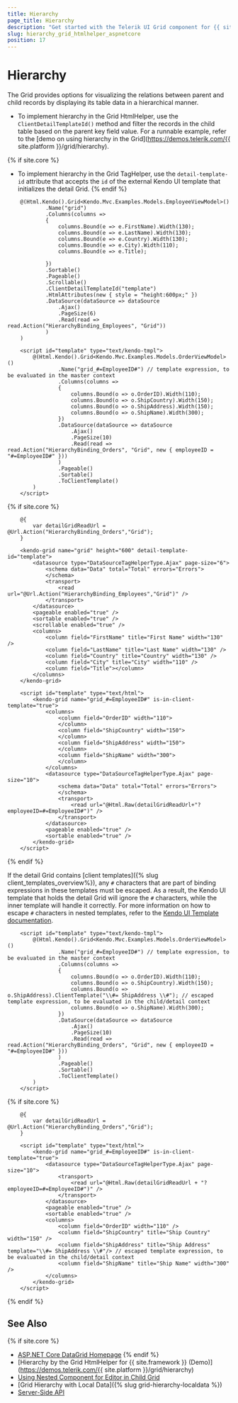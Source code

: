 ```yaml
---
title: Hierarchy
page_title: Hierarchy
description: "Get started with the Telerik UI Grid component for {{ site.framework }} and display its parent and child records by applying hierarchy to its structure."
slug: hierarchy_grid_htmlhelper_aspnetcore
position: 17
---
```


# Hierarchy

The Grid provides options for visualizing the relations between parent and child records by displaying its table data in a hierarchical manner.

* To implement hierarchy in the Grid HtmlHelper, use the `ClientDetailTemplateId()` method and filter the records in the child table based on the parent key field value. For a runnable example, refer to the [demo on using hierarchy in the Grid](https://demos.telerik.com/{{ site.platform }}/grid/hierarchy).

{% if site.core %}
* To implement hierarchy in the Grid TagHelper, use the `detail-template-id` attribute that accepts the `id` of the external Kendo UI template that initializes the detail Grid. 
{% endif %}

```HtmlHelper
    @(Html.Kendo().Grid<Kendo.Mvc.Examples.Models.EmployeeViewModel>()
            .Name("grid")
            .Columns(columns =>
            {
                columns.Bound(e => e.FirstName).Width(130);
                columns.Bound(e => e.LastName).Width(130);
                columns.Bound(e => e.Country).Width(130);
                columns.Bound(e => e.City).Width(110);
                columns.Bound(e => e.Title);

            })
            .Sortable()
            .Pageable()
            .Scrollable()
            .ClientDetailTemplateId("template")
            .HtmlAttributes(new { style = "height:600px;" })
            .DataSource(dataSource => dataSource
                .Ajax()
                .PageSize(6)
                .Read(read => read.Action("HierarchyBinding_Employees", "Grid"))
            )
    )

    <script id="template" type="text/kendo-tmpl">
        @(Html.Kendo().Grid<Kendo.Mvc.Examples.Models.OrderViewModel>()
                .Name("grid_#=EmployeeID#") // template expression, to be evaluated in the master context
                .Columns(columns =>
                {
                    columns.Bound(o => o.OrderID).Width(110);
                    columns.Bound(o => o.ShipCountry).Width(150);
                    columns.Bound(o => o.ShipAddress).Width(150);
                    columns.Bound(o => o.ShipName).Width(300);
                })
                .DataSource(dataSource => dataSource
                    .Ajax()
                    .PageSize(10)
                    .Read(read => read.Action("HierarchyBinding_Orders", "Grid", new { employeeID = "#=EmployeeID#" }))
                )
                .Pageable()
                .Sortable()
                .ToClientTemplate()
        )
    </script>
```
{% if site.core %}
```TagHelper
    @{
        var detailGridReadUrl = @Url.Action("HierarchyBinding_Orders","Grid");
    }

    <kendo-grid name="grid" height="600" detail-template-id="template">
        <datasource type="DataSourceTagHelperType.Ajax" page-size="6">
            <schema data="Data" total="Total" errors="Errors">
            </schema>
            <transport>
                <read url="@Url.Action("HierarchyBinding_Employees","Grid")" />
            </transport>
        </datasource>
        <pageable enabled="true" />
        <sortable enabled="true" />
        <scrollable enabled="true" />
        <columns>
            <column field="FirstName" title="First Name" width="130" />
            <column field="LastName" title="Last Name" width="130" />
            <column field="Country" title="Country" width="130" />
            <column field="City" title="City" width="110" />
            <column field="Title"></column>
        </columns>
    </kendo-grid>

    <script id="template" type="text/html">
        <kendo-grid name="grid_#=EmployeeID#" is-in-client-template="true">
            <columns>
                <column field="OrderID" width="110">
                </column>
                <column field="ShipCountry" width="150">
                </column>
                <column field="ShipAddress" width="150">
                </column>
                <column field="ShipName" width="300">
                </column>
            </columns>
            <datasource type="DataSourceTagHelperType.Ajax" page-size="10">
                <schema data="Data" total="Total" errors="Errors">
                </schema>
                <transport>
                    <read url="@Html.Raw(detailGridReadUrl+"?employeeID=#=EmployeeID#")" />
                </transport>
            </datasource>
            <pageable enabled="true" />
            <sortable enabled="true" />
        </kendo-grid>
    </script>
```
{% endif %}

If the detail Grid contains [client templates]({% slug client_templates_overview%}), any `#` characters that are part of binding expressions in these templates must be escaped. As a result, the Kendo UI template that holds the detail Grid will ignore the `#` characters, while the inner template will handle it correctly. For more information on how to escape `#` characters in nested templates, refer to the [Kendo UI Template documentation](https://www.telerik.com/kendo-jquery-ui/documentation/framework/templates/essentials).

```HtmlHelper
    <script id="template" type="text/kendo-tmpl">
        @(Html.Kendo().Grid<Kendo.Mvc.Examples.Models.OrderViewModel>()
                .Name("grid_#=EmployeeID#") // template expression, to be evaluated in the master context
                .Columns(columns =>
                {
                    columns.Bound(o => o.OrderID).Width(110);
                    columns.Bound(o => o.ShipCountry).Width(150);
                    columns.Bound(o => o.ShipAddress).ClientTemplate("\\#= ShipAddress \\#"); // escaped template expression, to be evaluated in the child/detail context
                    columns.Bound(o => o.ShipName).Width(300);
                })
                .DataSource(dataSource => dataSource
                    .Ajax()
                    .PageSize(10)
                    .Read(read => read.Action("HierarchyBinding_Orders", "Grid", new { employeeID = "#=EmployeeID#" }))
                )
                .Pageable()
                .Sortable()
                .ToClientTemplate()
        )
    </script>
```
{% if site.core %}
```TagHelper
    @{
        var detailGridReadUrl = @Url.Action("HierarchyBinding_Orders","Grid");
    }

    <script id="template" type="text/html">
        <kendo-grid name="grid_#=EmployeeID#" is-in-client-template="true">
            <datasource type="DataSourceTagHelperType.Ajax" page-size="10">
                <transport>
                    <read url="@Html.Raw(detailGridReadUrl + "?employeeID=#=EmployeeID#")" />
                </transport>
            </datasource>
            <pageable enabled="true" />
            <sortable enabled="true" />
            <columns>
                <column field="OrderID" width="110" />
                <column field="ShipCountry" title="Ship Country" width="150" />
                <column field="ShipAddress" title="Ship Address" template="\\#= ShipAddress \\#"/> // escaped template expression, to be evaluated in the child/detail context
                <column field="ShipName" title="Ship Name" width="300" />
            </columns>
        </kendo-grid>
    </script>
```
{% endif %}

## See Also

{% if site.core %}
* [ASP.NET Core DataGrid Homepage](https://www.telerik.com/aspnet-core-ui/grid)
{% endif %}
* [Hierarchy by the Grid HtmlHelper for {{ site.framework }} (Demo)](https://demos.telerik.com/{{ site.platform }}/grid/hierarchy)
* [Using Nested Component for Editor in Child Grid](https://docs.telerik.com/aspnet-mvc/knowledge-base/grid-hierarchy-editor-limitation)
* [Grid Hierarchy with Local Data]({% slug grid-hierarchy-localdata %})
* [Server-Side API](/api/grid)
